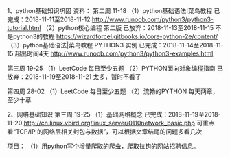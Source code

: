 1、python基础知识巩固
资料：
第二周 11-18
（1）python基础语法|菜鸟教程 							已完成：2018-11-11至2018-11-12
http://www.runoob.com/python3/python3-tutorial.html
（2）python核心编程 第二版	已放弃：2018-11-13至2018-11-15  不是python3的教程
https://wizardforcel.gitbooks.io/core-python-2e/content/
（3）python基础语法|菜鸟教程 		PYTHON3 实例			已完成：2018-11-14至2018-11-15 超出时间4天
http://www.runoob.com/python3/python3-examples.html

第三周 19-25
（1）LeetCode 每日至少五题
（2）PYTHON面向对象编程指南							已放弃：2018-11-19至2018-11-21  太多，暂时不看了

第四周 28-02
（1）LeetCode 每日至少五题
（2）流畅的PYTHON 每天两章，至少十章


2、网络基础知识
第三周 19-25
（1）基础网络概念										已完成：2018-11-19至2018-11-20
http://cn.linux.vbird.org/linux_server/0110network_basic.php
可重点看“TCP/IP 的网络层相关封包与数据”，可以根据文章结尾的问题多看几次


项目：
（1）用python写个增量爬取的爬虫，爬取拉钩的网站招聘信息。
